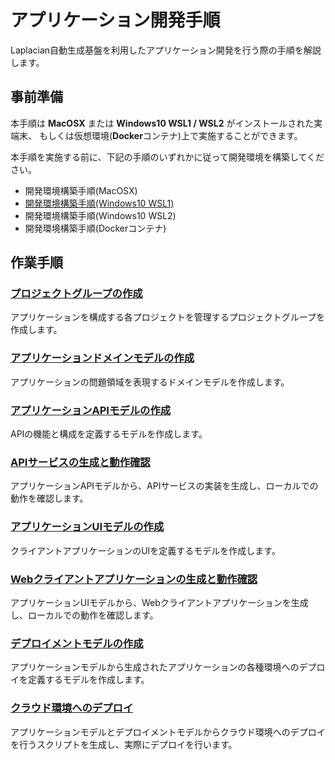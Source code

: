 # アプリケーション開発手順

Laplacian自動生成基盤を利用したアプリケーション開発を行う際の手順を解説します。

## 事前準備

本手順は **MacOSX** または **Windows10 WSL1 / WSL2** がインストールされた実端末、
もしくは仮想環境(**Docker**コンテナ)上で実施することができます。

本手順を実施する前に、下記の手順のいずれかに従って開発環境を構築してください。

- 開発環境構築手順(MacOSX)
- [開発環境構築手順(Windows10 WSL1)](./001_setup_on_wsl1.md)
- 開発環境構築手順(Windows10 WSL2)
- 開発環境構築手順(Dockerコンテナ)

## 作業手順

### [プロジェクトグループの作成](./010_creating_project_group.md)

アプリケーションを構成する各プロジェクトを管理するプロジェクトグループを作成します。

### [アプリケーションドメインモデルの作成](./020_creating_application_domain_model.md)

アプリケーションの問題領域を表現するドメインモデルを作成します。

### [アプリケーションAPIモデルの作成](./030_creating_application_api_model.md)

APIの機能と構成を定義するモデルを作成します。

### [APIサービスの生成と動作確認](./040_generating_and_testing_api_service.md)

アプリケーションAPIモデルから、APIサービスの実装を生成し、ローカルでの動作を確認します。

### [アプリケーションUIモデルの作成](./050_creating_application_ui_model.md)

クライアントアプリケーションのUIを定義するモデルを作成します。

### [Webクライアントアプリケーションの生成と動作確認](./060.md)

アプリケーションUIモデルから、Webクライアントアプリケーションを生成し、ローカルでの動作を確認します。

### [デプロイメントモデルの作成](./070_creating_deployment_model.md)

アプリケーションモデルから生成されたアプリケーションの各種環境へのデプロイを定義するモデルを作成します。

### [クラウド環境へのデプロイ](./080_creating_deployment_model.md)

アプリケーションモデルとデプロイメントモデルからクラウド環境へのデプロイを行うスクリプトを生成し、実際にデプロイを行います。
